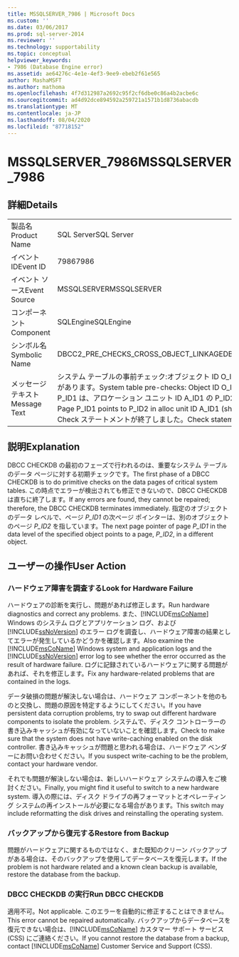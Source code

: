 ```yaml
---
title: MSSQLSERVER_7986 | Microsoft Docs
ms.custom: ''
ms.date: 03/06/2017
ms.prod: sql-server-2014
ms.reviewer: ''
ms.technology: supportability
ms.topic: conceptual
helpviewer_keywords:
- 7986 (Database Engine error)
ms.assetid: ae64276c-4e1e-4ef3-9ee9-ebeb2f61e565
author: MashaMSFT
ms.author: mathoma
ms.openlocfilehash: 4f7d312987a2692c95f2cf6dbe0c86a4b2acbe6c
ms.sourcegitcommit: ad4d92dce894592a259721a1571b1d8736abacdb
ms.translationtype: MT
ms.contentlocale: ja-JP
ms.lasthandoff: 08/04/2020
ms.locfileid: "87718152"
---
```

# <a name="mssqlserver_7986"></a><span data-ttu-id="4ce25-102">MSSQLSERVER_7986</span><span class="sxs-lookup"><span data-stu-id="4ce25-102">MSSQLSERVER_7986</span></span>
    
## <a name="details"></a><span data-ttu-id="4ce25-103">詳細</span><span class="sxs-lookup"><span data-stu-id="4ce25-103">Details</span></span>  
  
|||  
|-|-|  
|<span data-ttu-id="4ce25-104">製品名</span><span class="sxs-lookup"><span data-stu-id="4ce25-104">Product Name</span></span>|<span data-ttu-id="4ce25-105">SQL Server</span><span class="sxs-lookup"><span data-stu-id="4ce25-105">SQL Server</span></span>|  
|<span data-ttu-id="4ce25-106">イベント ID</span><span class="sxs-lookup"><span data-stu-id="4ce25-106">Event ID</span></span>|<span data-ttu-id="4ce25-107">7986</span><span class="sxs-lookup"><span data-stu-id="4ce25-107">7986</span></span>|  
|<span data-ttu-id="4ce25-108">イベント ソース</span><span class="sxs-lookup"><span data-stu-id="4ce25-108">Event Source</span></span>|<span data-ttu-id="4ce25-109">MSSQLSERVER</span><span class="sxs-lookup"><span data-stu-id="4ce25-109">MSSQLSERVER</span></span>|  
|<span data-ttu-id="4ce25-110">コンポーネント</span><span class="sxs-lookup"><span data-stu-id="4ce25-110">Component</span></span>|<span data-ttu-id="4ce25-111">SQLEngine</span><span class="sxs-lookup"><span data-stu-id="4ce25-111">SQLEngine</span></span>|  
|<span data-ttu-id="4ce25-112">シンボル名</span><span class="sxs-lookup"><span data-stu-id="4ce25-112">Symbolic Name</span></span>|<span data-ttu-id="4ce25-113">DBCC2_PRE_CHECKS_CROSS_OBJECT_LINKAGE</span><span class="sxs-lookup"><span data-stu-id="4ce25-113">DBCC2_PRE_CHECKS_CROSS_OBJECT_LINKAGE</span></span>|  
|<span data-ttu-id="4ce25-114">メッセージ テキスト</span><span class="sxs-lookup"><span data-stu-id="4ce25-114">Message Text</span></span>|<span data-ttu-id="4ce25-115">システム テーブルの事前チェック:オブジェクト ID O_ID には、オブジェクト間のチェーン リンケージがあります。</span><span class="sxs-lookup"><span data-stu-id="4ce25-115">System table pre-checks: Object ID O_ID has cross-object chain linkage.</span></span> <span data-ttu-id="4ce25-116">ページ P_ID1 は、アロケーション ユニット ID A_ID1 の P_ID2 を指しています (A_ID2 の必要があります)。</span><span class="sxs-lookup"><span data-stu-id="4ce25-116">Page P_ID1 points to P_ID2 in alloc unit ID A_ID1 (should be A_ID2).</span></span> <span data-ttu-id="4ce25-117">修復できないエラーにより、Check ステートメントが終了しました。</span><span class="sxs-lookup"><span data-stu-id="4ce25-117">Check statement terminated due to unrepairable error.</span></span>|  
  
## <a name="explanation"></a><span data-ttu-id="4ce25-118">説明</span><span class="sxs-lookup"><span data-stu-id="4ce25-118">Explanation</span></span>  
 <span data-ttu-id="4ce25-119">DBCC CHECKDB の最初のフェーズで行われるのは、重要なシステム テーブルのデータ ページに対する初期チェックです。</span><span class="sxs-lookup"><span data-stu-id="4ce25-119">The first phase of a DBCC CHECKDB is to do primitive checks on the data pages of critical system tables.</span></span> <span data-ttu-id="4ce25-120">この時点でエラーが検出されても修正できないので、DBCC CHECKDB は直ちに終了します。</span><span class="sxs-lookup"><span data-stu-id="4ce25-120">If any errors are found, they cannot be repaired; therefore, the DBCC CHECKDB terminates immediately.</span></span> <span data-ttu-id="4ce25-121">指定のオブジェクトのデータ レベルで、ページ *P_ID1* の次ページ ポインターは、別のオブジェクトのページ *P_ID2* を指しています。</span><span class="sxs-lookup"><span data-stu-id="4ce25-121">The next page pointer of page *P_ID1* in the data level of the specified object points to a page, *P_ID2*, in a different object.</span></span>  
  
## <a name="user-action"></a><span data-ttu-id="4ce25-122">ユーザーの操作</span><span class="sxs-lookup"><span data-stu-id="4ce25-122">User Action</span></span>  
  
### <a name="look-for-hardware-failure"></a><span data-ttu-id="4ce25-123">ハードウェア障害を調査する</span><span class="sxs-lookup"><span data-stu-id="4ce25-123">Look for Hardware Failure</span></span>  
 <span data-ttu-id="4ce25-124">ハードウェアの診断を実行し、問題があれば修正します。</span><span class="sxs-lookup"><span data-stu-id="4ce25-124">Run hardware diagnostics and correct any problems.</span></span> <span data-ttu-id="4ce25-125">また、[!INCLUDE[msCoName](../../includes/msconame-md.md)] Windows のシステム ログとアプリケーション ログ、および [!INCLUDE[ssNoVersion](../../includes/ssnoversion-md.md)] のエラー ログを調査し、ハードウェア障害の結果としてエラーが発生しているかどうかを確認します。</span><span class="sxs-lookup"><span data-stu-id="4ce25-125">Also examine the [!INCLUDE[msCoName](../../includes/msconame-md.md)] Windows system and application logs and the [!INCLUDE[ssNoVersion](../../includes/ssnoversion-md.md)] error log to see whether the error occurred as the result of hardware failure.</span></span> <span data-ttu-id="4ce25-126">ログに記録されているハードウェアに関する問題があれば、それを修正します。</span><span class="sxs-lookup"><span data-stu-id="4ce25-126">Fix any hardware-related problems that are contained in the logs.</span></span>  
  
 <span data-ttu-id="4ce25-127">データ破損の問題が解決しない場合は、ハードウェア コンポーネントを他のものと交換し、問題の原因を特定するようにしてください。</span><span class="sxs-lookup"><span data-stu-id="4ce25-127">If you have persistent data corruption problems, try to swap out different hardware components to isolate the problem.</span></span> <span data-ttu-id="4ce25-128">システムで、ディスク コントローラーの書き込みキャッシュが有効になっていないことを確認します。</span><span class="sxs-lookup"><span data-stu-id="4ce25-128">Check to make sure that the system does not have write-caching enabled on the disk controller.</span></span> <span data-ttu-id="4ce25-129">書き込みキャッシュが問題と思われる場合は、ハードウェア ベンダーにお問い合わせください。</span><span class="sxs-lookup"><span data-stu-id="4ce25-129">If you suspect write-caching to be the problem, contact your hardware vendor.</span></span>  
  
 <span data-ttu-id="4ce25-130">それでも問題が解決しない場合は、新しいハードウェア システムの導入をご検討ください。</span><span class="sxs-lookup"><span data-stu-id="4ce25-130">Finally, you might find it useful to switch to a new hardware system.</span></span> <span data-ttu-id="4ce25-131">導入の際には、ディスク ドライブの再フォーマットとオペレーティング システムの再インストールが必要になる場合があります。</span><span class="sxs-lookup"><span data-stu-id="4ce25-131">This switch may include reformatting the disk drives and reinstalling the operating system.</span></span>  
  
### <a name="restore-from-backup"></a><span data-ttu-id="4ce25-132">バックアップから復元する</span><span class="sxs-lookup"><span data-stu-id="4ce25-132">Restore from Backup</span></span>  
 <span data-ttu-id="4ce25-133">問題がハードウェアに関するものではなく、また既知のクリーン バックアップがある場合は、そのバックアップを使用してデータベースを復元します。</span><span class="sxs-lookup"><span data-stu-id="4ce25-133">If the problem is not hardware related and a known clean backup is available, restore the database from the backup.</span></span>  
  
### <a name="run-dbcc-checkdb"></a><span data-ttu-id="4ce25-134">DBCC CHECKDB の実行</span><span class="sxs-lookup"><span data-stu-id="4ce25-134">Run DBCC CHECKDB</span></span>  
 <span data-ttu-id="4ce25-135">適用不可。</span><span class="sxs-lookup"><span data-stu-id="4ce25-135">Not applicable.</span></span> <span data-ttu-id="4ce25-136">このエラーを自動的に修正することはできません。</span><span class="sxs-lookup"><span data-stu-id="4ce25-136">This error cannot be repaired automatically.</span></span> <span data-ttu-id="4ce25-137">バックアップからデータベースを復元できない場合は、[!INCLUDE[msCoName](../../includes/msconame-md.md)] カスタマー サポート サービス (CSS) にご連絡ください。</span><span class="sxs-lookup"><span data-stu-id="4ce25-137">If you cannot restore the database from a backup, contact [!INCLUDE[msCoName](../../includes/msconame-md.md)] Customer Service and Support (CSS).</span></span>  
  
  
